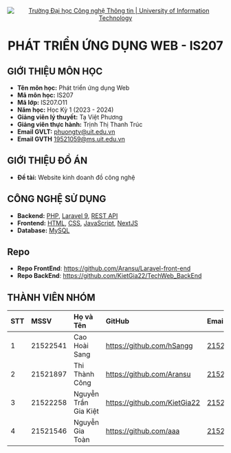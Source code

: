 <p align="center">
  <a href="https://www.uit.edu.vn/" title="Trường Đại học Công nghệ Thông tin" style="border: none;">
    <img src="https://i.imgur.com/WmMnSRt.png" alt="Trường Đại học Công nghệ Thông tin | University of Information Technology">
  </a>
</p>

<h1 align="center"><b>PHÁT TRIỂN ỨNG DỤNG WEB - IS207</b></h1>
<!--  -->

## GIỚI THIỆU MÔN HỌC

-   **Tên môn học:** Phát triển ứng dụng Web
-   **Mã môn học:** IS207
-   **Mã lớp:** IS207.O11
-   **Năm học:** Học Kỳ 1 (2023 - 2024)
-   **Giảng viên lý thuyết:** Tạ Việt Phương
-   **Giảng viên thực hành:** Trịnh Thị Thanh Trúc
-   **Email GVLT:** phuongtv@uit.edu.vn
-   **Email GVTH** 19521059@ms.uit.edu.vn

## GIỚI THIỆU ĐỒ ÁN

-   **Đề tài:** Website kinh doanh đồ công nghệ

## CÔNG NGHỆ SỬ DỤNG

-   **Backend:** [PHP](https://www.php.net/), [Laravel 9](https://laravel.com/), [REST API](https://restfulapi.net/)
-   **Frontend:** [HTML](https://developer.mozilla.org/en-US/docs/Web/HTML), [CSS](https://developer.mozilla.org/en-US/docs/Web/CSS), [JavaScript](https://www.javascript.com/), [NextJS](https://nextjs.org/docs)
-   **Database:** [MySQL](https://www.mysql.com/)

## Repo
-   **Repo FrontEnd**: https://github.com/Aransu/Laravel-front-end
-   **Repo BackEnd**: https://github.com/KietGia22/TechWeb_BackEnd

## THÀNH VIÊN NHÓM

| STT | MSSV     | Họ và Tên            | GitHub                       | Email                  |
| :-- | :------- | :------------------- | :--------------------------- | :--------------------- |
| 1   | 21522541 | Cao Hoài Sang        | https://github.com/hSangg    | 21522541@gm.uit.edu.vn |
| 2   | 21521897 | Thi Thành Công       | https://github.com/Aransu    | 21521897@gm.uit.edu.vn |
| 3   | 21522258 | Nguyễn Trần Gia Kiệt | https://github.com/KietGia22 | 21522258@gm.uit.edu.vn |
| 4   | 21521546 | Nguyễn Gia Toàn      | https://github.com/aaa       | 21521546@gm.uit.edu.vn |
